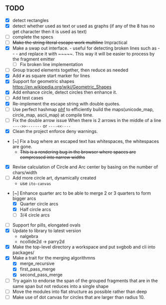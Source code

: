 ## TODO
- [x] detect rectangles
- [x] detect whether used as text or used as graphs (if any of the 8 has no get character then it is used as text)
- [ ] complete the specs
- [ ] ~~Make the string literal escape work multiline~~ Impractical
- [x] Make a swap out interface.
      - useful for detecting broken lines such as - - - and replace it with ~~~~~. This way
        it will be easier to process by the fragment emitter
     - [ ] Fix broken line implementation
- [ ] Group traced elements together, then reduce as needed
- [x] Add `#` as square start marker for lines
- [x] Support for geometric shapes https://en.wikipedia.org/wiki/Geometric_Shapes
- [x] Add enhance circle, detect circles then enhance it.
- [ ] Add test cases
- [X] Re-implement the escape string with double quotes.
- [ ] Use perfect hashmap [phf](https://crates.io/crates/phf) to efficiently build the maps(unicode_map, circle_map, ascii_map) at compile time.
- [ ] Fix the double arrow issue
        When there is 2 arrows in the middle of a line `---->>-------` or `----<<----`
- [X] Clean the project enforce deny warnings.
- [~] Fix a bug where an escaped text has whitespaces, the whitespaces are gone.
    - ~~This is a rendering bug in the browser where spaces are compressed into narrow widths~~
- [X] Revise calculation of Circle and Arc center by basing on the number of chars/width
- [ ] Add more circle art, dynamically created
    - use `ito-canvas`
- [~] Enhance quarter arc to be able to merge 2 or 3 quarters to form bigger arcs
    - [X] Quarter circle arcs
    - [X] Half circle arcs
    - [ ] 3/4 circle arcs
- [ ] Support for pills, elongated ovals
- [X] Update to library to latest version
    - nalgebra
    - ncollide2d -> parry2d
- [X] Make the top-level directory a workspace and put svgbob and cli into packages/
- [X] Make a trait for the merging algorithmns
    - [X] merge_recursive
    - [X] first_pass_merge
    - [X] second_pass_merge
- [ ] Try again to endorse the span of the grouped fragments that are in the same span
    but not reduces into a single shape
- [ ] Move the modules into flat structure as possible rather than deep
- [ ] Make use of dot canvas for circles that are larger than radius 10.
